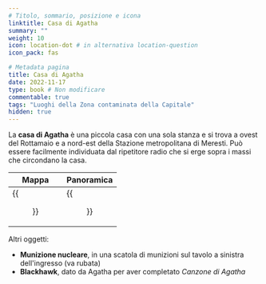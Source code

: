```yaml
---
# Titolo, sommario, posizione e icona
linktitle: Casa di Agatha
summary: ""
weight: 10
icon: location-dot # in alternativa location-question
icon_pack: fas

# Metadata pagina
title: Casa di Agatha
date: 2022-11-17
type: book # Non modificare
commentable: true
tags: "Luoghi della Zona contaminata della Capitale"
hidden: true
---
```


<div class="fo3">


La **casa di Agatha** è una piccola casa con una sola stanza e si trova a ovest del Rottamaio e a nord-est della Stazione metropolitana di Meresti. Può essere facilmente individuata dal ripetitore radio che si erge sopra i massi che circondano la casa. 

| Mappa                                     | Panoramica                             |
| ----------------------------------------- | -------------------------------------- |
| {{<figure src="fo3/Agathas_House_loc.webp">}} | {{<figure src="fo3/Agatha's_house.webp">}} |


Altri oggetti:
- **Munizione nucleare**, in una scatola di munizioni sul tavolo a sinistra dell'ingresso (va rubata)
- **Blackhawk**, dato da Agatha per aver completato *Canzone di Agatha* 

</div>